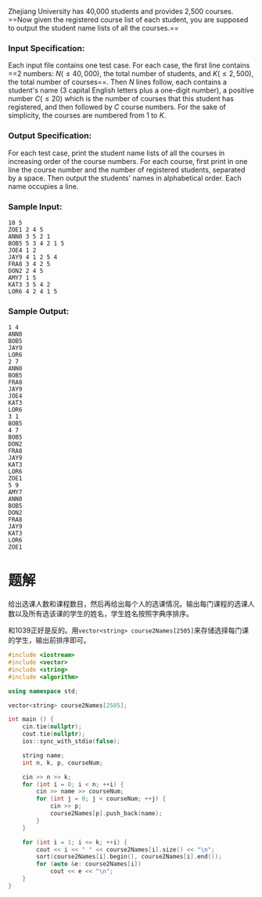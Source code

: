 Zhejiang University has 40,000 students and provides 2,500 courses. ==Now given the registered course list of each student, you are supposed to output the student name lists of all the courses.==
### Input Specification:
Each input file contains one test case. For each case, the first line contains ==2 numbers: $N (≤40,000)$, the total number of students, and $K (≤2,500)$, the total number of courses==. Then $N$ lines follow, each contains a student's name (3 capital English letters plus a one-digit number), a positive number $C (≤20)$ which is the number of courses that this student has registered, and then followed by $C$ course numbers. For the sake of simplicity, the courses are numbered from 1 to $K$.
### Output Specification:

For each test case, print the student name lists of all the courses in increasing order of the course numbers. For each course, first print in one line the course number and the number of registered students, separated by a space. Then output the students' names in alphabetical order. Each name occupies a line.
### Sample Input:
```
10 5
ZOE1 2 4 5
ANN0 3 5 2 1
BOB5 5 3 4 2 1 5
JOE4 1 2
JAY9 4 1 2 5 4
FRA8 3 4 2 5
DON2 2 4 5
AMY7 1 5
KAT3 3 5 4 2
LOR6 4 2 4 1 5
```
### Sample Output:
```
1 4
ANN0
BOB5
JAY9
LOR6
2 7
ANN0
BOB5
FRA8
JAY9
JOE4
KAT3
LOR6
3 1
BOB5
4 7
BOB5
DON2
FRA8
JAY9
KAT3
LOR6
ZOE1
5 9
AMY7
ANN0
BOB5
DON2
FRA8
JAY9
KAT3
LOR6
ZOE1
```
# 题解

给出选课人数和课程数目，然后再给出每个人的选课情况。输出每门课程的选课人数以及所有选该课的学生的姓名，学生姓名按照字典序排序。



和1039正好是反的。用`vector<string> course2Names[2505]`来存储选择每门课的学生，输出前排序即可。
```cpp
#include <iostream>
#include <vector>
#include <string>
#include <algorithm>

using namespace std;

vector<string> course2Names[2505];

int main () {
    cin.tie(nullptr);
    cout.tie(nullptr);
    ios::sync_with_stdio(false);

    string name;
    int n, k, p, courseNum;

    cin >> n >> k;
    for (int i = 0; i < n; ++i) {
        cin >> name >> courseNum;
        for (int j = 0; j < courseNum; ++j) {
            cin >> p;
            course2Names[p].push_back(name);
        }
    }

    for (int i = 1; i <= k; ++i) {
        cout << i << " " << course2Names[i].size() << "\n";
        sort(course2Names[i].begin(), course2Names[i].end());
        for (auto &e: course2Names[i])
            cout << e << "\n";
    }
}
```